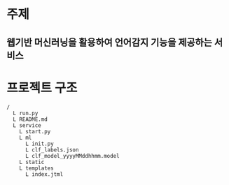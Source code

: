 # 주제
## 웹기반 머신러닝을 활용하여 언어감지 기능을 제공하는 서비스

# 프로젝트 구조
~~~
/
  L run.py
  L README.md
  L service
    L start.py
    L ml
      L init.py
      L clf_labels.json
      L clf_model_yyyyMMddhhmm.model
    L static
    L templates
      L index.jtml
~~~

